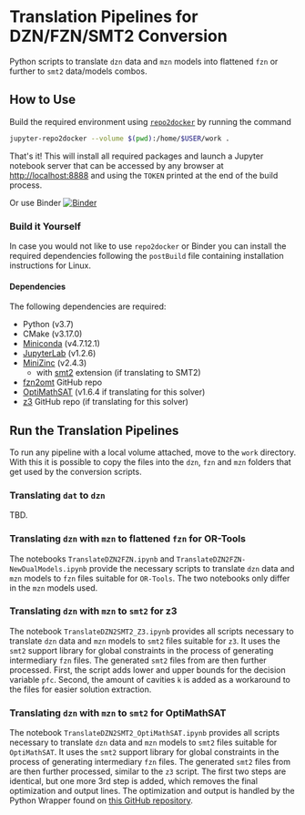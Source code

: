 # Translation Pipelines for DZN/FZN/SMT2 Conversion

Python scripts to translate `dzn` data and `mzn` models into flattened `fzn` or
further to `smt2` data/models combos.

## How to Use

Build the required environment using
[`repo2docker`](https://repo2docker.readthedocs.io/en/latest/install.html) by
running the command

```zsh
jupyter-repo2docker --volume $(pwd):/home/$USER/work .
```

That's it! This will install all required packages and launch a Jupyter notebook
server that can be accessed by any browser at
[http://localhost:8888](http://localhost:8888) and using the `TOKEN` printed at
the end of the build process.

Or use Binder
[![Binder](https://mybinder.org/badge_logo.svg)](https://mybinder.org/v2/gh/kw90/ctw_translation_toolchain/master)

### Build it Yourself

In case you would not like to use `repo2docker` or Binder you can install the
required dependencies following the `postBuild` file containing installation
instructions for Linux.

#### Dependencies

The following dependencies are required:

- Python (v3.7)
- CMake (v3.17.0)
- [Miniconda](https://docs.conda.io/projects/conda/en/latest/user-guide/install/) (v4.7.12.1)
- [JupyterLab](https://jupyter.org/install) (v1.2.6)
- [MiniZinc](https://github.com/MiniZinc/MiniZincIDE/releases/download/2.4.3/MiniZincIDE-2.4.3-bundle-linux-x86_64.tgz) (v2.4.3)
  - with [smt2](http://optimathsat.disi.unitn.it/data/smt2.tar.gz) extension (if translating to SMT2)
- [fzn2omt](https://github.com/PatrickTrentin88/fzn2omt) GitHub repo
- [OptiMathSAT](http://optimathsat.disi.unitn.it/releases/optimathsat-1.6.4/optimathsat-1.6.4-linux-64-bit.tar.gz) (v1.6.4 if translating for this solver)
- [z3](https://github.com/Z3Prover/z3) GitHub repo (if translating for this solver)

## Run the Translation Pipelines

To run any pipeline with a local volume attached, move to the `work` directory.
With this it is possible to copy the files into the `dzn`, `fzn` and `mzn`
folders that get used by the conversion scripts.

### Translating `dat` to `dzn`

TBD.

### Translating `dzn` with `mzn` to flattened `fzn` for OR-Tools

The notebooks `TranslateDZN2FZN.ipynb` and
`TranslateDZN2FZN-NewDualModels.ipynb` provide the necessary scripts to
translate `dzn` data and `mzn` models to `fzn` files suitable for `OR-Tools`.
The two notebooks only differ in the `mzn` models used.

### Translating `dzn` with `mzn` to `smt2` for z3

The notebook `TranslateDZN2SMT2_Z3.ipynb` provides all scripts necessary to
translate `dzn` data and `mzn` models to `smt2` files suitable for `z3`. It uses
the `smt2` support library for global constraints in the process of generating
intermediary `fzn` files. The generated `smt2` files from are then further
processed. First, the script adds lower and upper bounds for the decision
variable `pfc`. Second, the amount of cavities `k` is added as a workaround to
the files for easier solution extraction.

### Translating `dzn` with `mzn` to `smt2` for OptiMathSAT

The notebook `TranslateDZN2SMT2_OptiMathSAT.ipynb` provides all scripts
necessary to translate `dzn` data and `mzn` models to `smt2` files suitable for
`OptiMathSAT`. It uses the `smt2` support library for global constraints in the
process of generating intermediary `fzn` files. The generated `smt2` files from
are then further processed, similar to the `z3` script. The first two steps are
identical, but one more 3rd step is added, which removes the final optimization
and output lines. The optimization and output is handled by the Python Wrapper
found on [this GitHub
repository](https://github.com/kw90/omt_python_timeout_wrapper).
